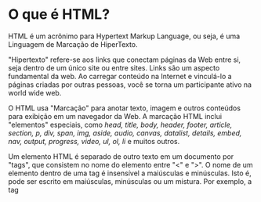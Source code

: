 # O que é HTML?

  HTML é um acrônimo para Hypertext Markup Language, ou seja, é uma Linguagem de Marcação de HiperTexto.<br>

  "Hipertexto" refere-se aos links que conectam páginas da Web entre si, seja dentro de um único site ou entre sites. 
  Links são um aspecto fundamental da web. Ao carregar conteúdo na Internet e vinculá-lo a páginas criadas por outras pessoas, 
  você se torna um participante ativo na world wide web.

  O HTML usa "Marcação" para anotar texto, imagem e outros conteúdos para exibição em um navegador da Web. A marcação HTML 
  inclui "elementos" especiais, como <i>head, title, body, header, footer, article, section, p, div, span, 
  img, aside, audio, canvas, datalist, details, embed, nav, output, progress, video, ul, ol, 
  li</i> e muitos outros.

  Um elemento HTML é separado de outro texto em um documento por "tags", que consistem no nome do elemento entre "<" e ">". 
  O nome de um elemento dentro de uma tag é insensível a maiúsculas e minúsculas. Isto é, pode ser escrito em maiúsculas, 
  minúsculas ou um mistura. Por exemplo, a tag <title> pode ser escrita como <Title>, <TITLE> ou de qualquer outra forma.

## Atributos
  
  Os atributos são informações extras que o usuário coloca dentro da tag para serem buscadas.
  
  Exemplos: ```<img src="imagem.png" alt="alguma imagem">```, ```<a href="google.com" title="Google"> link </a>```.

## Atributos Globais
  
  Os atributos globais tem a mesma definição dos atributos citados acima, porém são aplicados em todos os elementos.
  Os mais usados são: <i>class, data, hidden, id, style, tabindex e title</i>.
  
  Exemplos: ```<div class="atributo"> alguma coisa </div>```, ```<p style="color: red"> alguma coisa </p>```.
  
  Lembrando que quando uma classe é definida, a mesma pode ser modificada usando o CSS, que vamos ver a frente.
  
## Aninhamento
  
  O aninhamento nada mais é do que quebra de linhas entre as tags. Isso significa que quando algumas tags são utilizadas,
  ocorre uma quebra de linha a partir dela dependendo de seu aninhamento. Podemos usar como exempro a tag <i>p</i> e a 
  tag <i>a</i>.
  
  A tag <i>p</i> cria um parágrafo para os elementos inclusos dentro dela, ocorrendo uma quebra de linha em seu início e fim.
  Exemplo: ```<p> alguma coisa </p> ```.<br>
  
  Já na tag <i>a</i> não ocorre a quebra de linha.<br>
  Exemplo: ```Este é um <a href="link.com">link</a>```.
  
## Caracteres Reservados
  
  Os caracteres reservados são aqueles usados para construir estruturas na linguagem, como os sinais de maior e menos e aspas.
  
  E como faço para usar esses caracteres reservados em um texto? Existem alguns caracteres especiais que pode-se usar para 
  substituir os caracteres reservados, como ```&lt``` para ```<```, ```&gt``` para ```>```, ```&amp``` para ```&``` e 
  ```&quot``` para ```"```.
  
## Anatomia
  
  ```
  <!DOCTYPE html>
    <html lang="en">  /*Linguagem da página*/
      
      <head> /*Cabeçalho da página*/
        <meta charset="UTF-8"> /*Configuração de aceitação de caracteres*/
        <meta name="viewport" content="width=device-width, initial-scale=1.0"> /*Configuração de visibilidade de aparelhos*/
        <title>Document</title> /*Titulo na aba do navegador*/
      </head>
      
      <body> /*Corpo da página (O que aparecerá ao usuário)*/
         Document
      </body>
      
    </html>
  ```
  
## Semântica
  
  Um dos principais objetivos do HTML é estruturar um texto e lhe dar significadom para que ele seja melhor entendido. 
  Para isso, são usados elementos semânticos que serão detalhados abaixo.
  
### Cabeçalhos e parágrafos
  
  Nos cabeçalhos e parágrafos são usadas as tags <i>p</i> e <i>h</i>, sendo que a tag <i>h</i> pode variar de 1 a 6, e.g.
  <i>h1</i>, <i>h12</i>, <i>h3</i>, <i>h4</i>, etc. Esta tag é ordenada de forma hierárquica, i.e. a tag de número 1 
  sobrepõe sobre todas as outras tags, a tag de número 2 sobrepõe sobre todas as tags exceto a de número 1.
  
### Listas
  
  As listas podem ser ordenadas ou não ordenadas, separadas pelas tags <i>ol</i> e <i>ul</i> respectivamente. Mas suas 
  estruturas são as mesmas alterando somente a tag. Exemplos abaixo.
  
  #### Lista ordenada
  ```
  <ol>
    <li> a </li>
    <li> b </li>
    <li> c </li>
    <li> d </li>
  </ol>
  ```
  <b>Output:</b>
    
  <ol>
    <li> a </li>
    <li> b </li>
    <li> c </li>
    <li> d </li>
  </ol>
  
  
  #### Lista não-ordenada
  ```
  <ul>
    <li> a </li>
    <li> b </li>
    <li> c </li>
    <li> d </li>
  </ul>
  ```
  <b>Output:</b>
    
  <ul>
    <li> a </li>
    <li> b </li>
    <li> c </li>
    <li> d </li>
  </ul>
    
### Citações
    
  Para fazer citações podem ser usadas as tags <i>blockquote, cite</i> ou <i>q</i>. Exemplos abaixo.
  
  ```
  <blockquote cite="https://developer.mozilla.org/pt-BR/docs/Web/HTML/Element/blockquote">
    O <strong>Elemento HTML <code>&lt;blockquote&gt;</code></strong> (ou <em>HTML Block Quotation Element</em>)
    indica que um texto externo foi citado.
  </blockquote>
  
  <p>De acordo com <a href="https://developer.mozilla.org/pt-BR/docs/Web/HTML/Element/blockquote">
    <cite>página MDN blockquote</cite></a>:
  </p>
  
  <p>O elemento quote - <code>&lt;q&gt;</code> - é <q cite="https://developer.mozilla.org/pt-BR/docs/Web/HTML/Element/q">
    usado para citações curtas que não precisam de parágrafos ou quebras de linha.</q> -- 
    <a href="https://developer.mozilla.org/pt-BR/docs/Web/HTML/Element/q"><cite>MDN q page</cite></a>.</p>
  ```
  
  <b>Output:</b>
  
  <blockquote cite="https://developer.mozilla.org/pt-BR/docs/Web/HTML/Element/blockquote">
    O <strong>Elemento HTML <code>&lt;blockquote&gt;</code></strong> (ou <em>HTML Block Quotation Element</em>)
    indica que um texto externo foi citado.
  </blockquote>
  
  <p>De acordo com <a href="https://developer.mozilla.org/pt-BR/docs/Web/HTML/Element/blockquote">
    <cite>página MDN blockquote</cite></a>:
  </p>
  
  <p>O elemento quote - <code>&lt;q&gt;</code> - é <q cite="https://developer.mozilla.org/pt-BR/docs/Web/HTML/Element/q">
    usado para citações curtas que não precisam de parágrafos ou quebras de linha.</q> -- 
    <a href="https://developer.mozilla.org/pt-BR/docs/Web/HTML/Element/q"><cite>MDN q page</cite></a>.</p>
  
### Abreviações
  
  As tags de abreviações servem para mostrar ao usuário, quando ele movimentas o cursor sobre a abreviação, 
  o que as abreviações mostradas nas páginas significam. A tag mais usada para isso é a tag <i>abbr</i>. 
  Exemplos abaixo.
  
  ```
  <p>Usamos <abbr title="Hypertext Markup Language">HTML</abbr> para estruturar nossos documentos da web.</p>
  ```
  
### Detalhes de contato
  
  Serve para marcar detalhes de contato, i.e. detalhes sobre o autor da página ou coisa do tipo.
  Exemplos abaixo.
  
  ```
  <address>
    <p>
      Felipe Campos <br>
      <strong>Divinópolis, MG</strong>
    </p>
  </address>
  ```
  
### Representando códigos de computador
  
  Para representar códigos de computação, pode-se usar as tags <i>code</i> e <i>pre</i>. 
  Exemplos abaixo.
  
  ```
  <pre>
    <code>
      <p>Teste</p>
    </code>
  </pre>
  ```
  
### Elementos genéricos
  
  Nos elementos genéricos, possuímos duas tags. A tag <i>div</i> cumpre sua função trabalhando com blocos e a 
  tag <i>span</i> cumpre sua função trabalhando com linhas.
  Exemplos abaixo.
  
  ```
  <div>
    Texto
  </div>
  Qualquer
  ```
  ```
  <span>
    Texto
  </span>
  Qualquer
  ```
  
  
  
  
  
  
  
  
  
  
  
